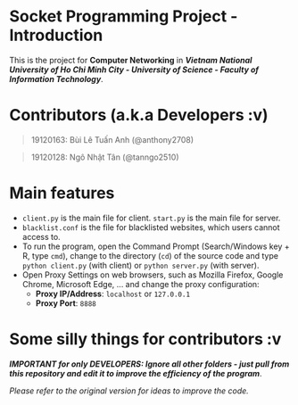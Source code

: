 # Socket Programming Project - Introduction

This is the project for **Computer Networking** in **_Vietnam National University of Ho Chi Minh City - University of Science - Faculty of Information Technology_**.

# Contributors (a.k.a Developers :v)

> 19120163: Bùi Lê Tuấn Anh (@anthony2708)

> 19120128: Ngô Nhật Tân (@tanngo2510)

# Main features

- `client.py` is the main file for client. `start.py` is the main file for server.
- `blacklist.conf` is the file for blacklisted websites, which users cannot access to.
- To run the program, open the Command Prompt (Search/Windows key + R, type `cmd`), change to the directory (`cd`) of the source code and type `python client.py` (with client) or `python server.py` (with server).
- Open Proxy Settings on web browsers, such as Mozilla Firefox, Google Chrome, Microsoft Edge, ... and change the proxy configuration:
  - **Proxy IP/Address**: `localhost` or `127.0.0.1`
  - **Proxy Port**: `8888`

# Some silly things for contributors :v

**_IMPORTANT for only DEVELOPERS: Ignore all other folders - just pull from this repository and edit it to improve the efficiency of the program_**.

_Please refer to the original version for ideas to improve the code._

<!-- P/s: Check for errors in these functions:
- [x] `handle()`  -->
